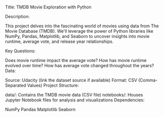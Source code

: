 Title: TMDB Movie Exploration with Python

Description:

This project delves into the fascinating world of movies using data from The Movie Database (TMDB). We'll leverage the power of Python libraries like NumPy, Pandas, Matplotlib, and Seaborn to uncover insights into movie runtime, average vote, and release year relationships.

Key Questions:

Does movie runtime impact the average vote?
How has movie runtime evolved over time?
How has average vote changed throughout the years?
Data:

Source: Udacity (link the dataset source if available)
Format: CSV (Comma-Separated Values)
Project Structure:

data/: Contains the TMDB movie data (CSV file)
notebooks/: Houses Jupyter Notebook files for analysis and visualizations
Dependencies:

NumPy
Pandas
Matplotlib
Seaborn
